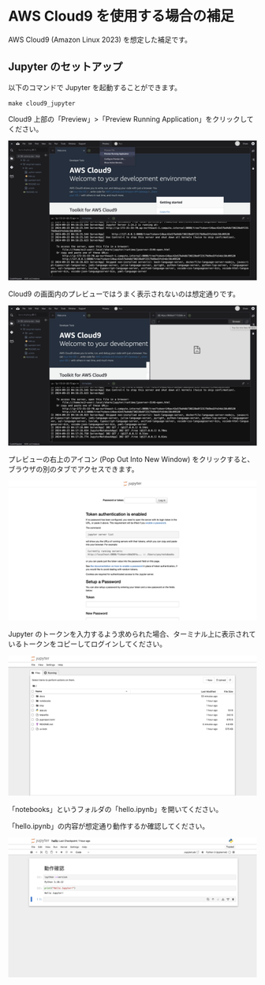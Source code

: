 # AWS Cloud9 を使用する場合の補足

AWS Cloud9 (Amazon Linux 2023) を想定した補足です。

## Jupyter のセットアップ

以下のコマンドで Jupyter を起動することができます。

```console
make cloud9_jupyter
```

Cloud9 上部の「Preview」>「Preview Running Application」をクリックしてください。

![](./images/aws_cloud9/cloud9_preview_running_application.png)

Cloud9 の画面内のプレビューではうまく表示されないのは想定通りです。

![](./images/aws_cloud9/cloud9_pop_out_into_new_window.png)

プレビューの右上のアイコン (Pop Out Into New Window) をクリックすると、ブラウザの別のタブでアクセスできます。

![](./images/jupyter_auth.png)

Jupyter のトークンを入力するよう求められた場合、ターミナル上に表示されているトークンをコピーしてログインしてください。

![](./images/jupyter_home.png)

「notebooks」というフォルダの「hello.ipynb」を開いてください。

「hello.ipynb」の内容が想定通り動作するか確認してください。

![](./images/jupyter_hello_world.png)
